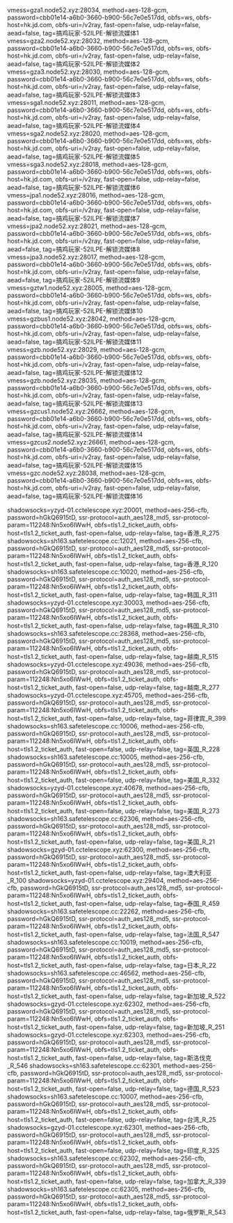 vmess=gza1.node52.xyz:28034, method=aes-128-gcm, password=cbb01e14-a6b0-3660-b900-56c7e0e517dd, obfs=ws, obfs-host=hk.jd.com, obfs-uri=/v2ray, fast-open=false, udp-relay=false, aead=false, tag=搞鸡玩家-52ILPE-解锁流媒体1
vmess=gza2.node52.xyz:28032, method=aes-128-gcm, password=cbb01e14-a6b0-3660-b900-56c7e0e517dd, obfs=ws, obfs-host=hk.jd.com, obfs-uri=/v2ray, fast-open=false, udp-relay=false, aead=false, tag=搞鸡玩家-52ILPE-解锁流媒体2
vmess=gza3.node52.xyz:28030, method=aes-128-gcm, password=cbb01e14-a6b0-3660-b900-56c7e0e517dd, obfs=ws, obfs-host=hk.jd.com, obfs-uri=/v2ray, fast-open=false, udp-relay=false, aead=false, tag=搞鸡玩家-52ILPE-解锁流媒体3
vmess=sga1.node52.xyz:28011, method=aes-128-gcm, password=cbb01e14-a6b0-3660-b900-56c7e0e517dd, obfs=ws, obfs-host=hk.jd.com, obfs-uri=/v2ray, fast-open=false, udp-relay=false, aead=false, tag=搞鸡玩家-52ILPE-解锁流媒体4
vmess=sga2.node52.xyz:28020, method=aes-128-gcm, password=cbb01e14-a6b0-3660-b900-56c7e0e517dd, obfs=ws, obfs-host=hk.jd.com, obfs-uri=/v2ray, fast-open=false, udp-relay=false, aead=false, tag=搞鸡玩家-52ILPE-解锁流媒体5
vmess=sga3.node52.xyz:28018, method=aes-128-gcm, password=cbb01e14-a6b0-3660-b900-56c7e0e517dd, obfs=ws, obfs-host=hk.jd.com, obfs-uri=/v2ray, fast-open=false, udp-relay=false, aead=false, tag=搞鸡玩家-52ILPE-解锁流媒体6
vmess=jpa1.node52.xyz:28016, method=aes-128-gcm, password=cbb01e14-a6b0-3660-b900-56c7e0e517dd, obfs=ws, obfs-host=hk.jd.com, obfs-uri=/v2ray, fast-open=false, udp-relay=false, aead=false, tag=搞鸡玩家-52ILPE-解锁流媒体7
vmess=jpa2.node52.xyz:28021, method=aes-128-gcm, password=cbb01e14-a6b0-3660-b900-56c7e0e517dd, obfs=ws, obfs-host=hk.jd.com, obfs-uri=/v2ray, fast-open=false, udp-relay=false, aead=false, tag=搞鸡玩家-52ILPE-解锁流媒体8
vmess=jpa3.node52.xyz:28017, method=aes-128-gcm, password=cbb01e14-a6b0-3660-b900-56c7e0e517dd, obfs=ws, obfs-host=hk.jd.com, obfs-uri=/v2ray, fast-open=false, udp-relay=false, aead=false, tag=搞鸡玩家-52ILPE-解锁流媒体9
vmess=gztw1.node52.xyz:28005, method=aes-128-gcm, password=cbb01e14-a6b0-3660-b900-56c7e0e517dd, obfs=ws, obfs-host=hk.jd.com, obfs-uri=/v2ray, fast-open=false, udp-relay=false, aead=false, tag=搞鸡玩家-52ILPE-解锁流媒体10
vmess=gzbus1.node52.xyz:28042, method=aes-128-gcm, password=cbb01e14-a6b0-3660-b900-56c7e0e517dd, obfs=ws, obfs-host=hk.jd.com, obfs-uri=/v2ray, fast-open=false, udp-relay=false, aead=false, tag=搞鸡玩家-52ILPE-解锁流媒体11
vmess=gzb.node52.xyz:28029, method=aes-128-gcm, password=cbb01e14-a6b0-3660-b900-56c7e0e517dd, obfs=ws, obfs-host=hk.jd.com, obfs-uri=/v2ray, fast-open=false, udp-relay=false, aead=false, tag=搞鸡玩家-52ILPE-解锁流媒体12
vmess=gzb.node52.xyz:28035, method=aes-128-gcm, password=cbb01e14-a6b0-3660-b900-56c7e0e517dd, obfs=ws, obfs-host=hk.jd.com, obfs-uri=/v2ray, fast-open=false, udp-relay=false, aead=false, tag=搞鸡玩家-52ILPE-解锁流媒体13
vmess=gzcus1.node52.xyz:26662, method=aes-128-gcm, password=cbb01e14-a6b0-3660-b900-56c7e0e517dd, obfs=ws, obfs-host=hk.jd.com, obfs-uri=/v2ray, fast-open=false, udp-relay=false, aead=false, tag=搞鸡玩家-52ILPE-解锁流媒体14
vmess=gzcus2.node52.xyz:26661, method=aes-128-gcm, password=cbb01e14-a6b0-3660-b900-56c7e0e517dd, obfs=ws, obfs-host=hk.jd.com, obfs-uri=/v2ray, fast-open=false, udp-relay=false, aead=false, tag=搞鸡玩家-52ILPE-解锁流媒体15
vmess=gzc.node52.xyz:28038, method=aes-128-gcm, password=cbb01e14-a6b0-3660-b900-56c7e0e517dd, obfs=ws, obfs-host=hk.jd.com, obfs-uri=/v2ray, fast-open=false, udp-relay=false, aead=false, tag=搞鸡玩家-52ILPE-解锁流媒体16

shadowsocks=yzyd-01.cctelescope.xyz:20001, method=aes-256-cfb, password=hGkQ6915tD, ssr-protocol=auth_aes128_md5, ssr-protocol-param=112248:Nn5xo6IWwH, obfs=tls1.2_ticket_auth, obfs-host=tls1.2_ticket_auth, fast-open=false, udp-relay=false, tag=香港_R_275
shadowsocks=sh163.safetelescope.cc:12021, method=aes-256-cfb, password=hGkQ6915tD, ssr-protocol=auth_aes128_md5, ssr-protocol-param=112248:Nn5xo6IWwH, obfs=tls1.2_ticket_auth, obfs-host=tls1.2_ticket_auth, fast-open=false, udp-relay=false, tag=香港_R_120
shadowsocks=sh163.safetelescope.cc:10020, method=aes-256-cfb, password=hGkQ6915tD, ssr-protocol=auth_aes128_md5, ssr-protocol-param=112248:Nn5xo6IWwH, obfs=tls1.2_ticket_auth, obfs-host=tls1.2_ticket_auth, fast-open=false, udp-relay=false, tag=韩国_R_311
shadowsocks=yzyd-01.cctelescope.xyz:30003, method=aes-256-cfb, password=hGkQ6915tD, ssr-protocol=auth_aes128_md5, ssr-protocol-param=112248:Nn5xo6IWwH, obfs=tls1.2_ticket_auth, obfs-host=tls1.2_ticket_auth, fast-open=false, udp-relay=false, tag=韩国_R_310
shadowsocks=sh163.safetelescope.cc:28368, method=aes-256-cfb, password=hGkQ6915tD, ssr-protocol=auth_aes128_md5, ssr-protocol-param=112248:Nn5xo6IWwH, obfs=tls1.2_ticket_auth, obfs-host=tls1.2_ticket_auth, fast-open=false, udp-relay=false, tag=越南_R_515
shadowsocks=yzyd-01.cctelescope.xyz:49036, method=aes-256-cfb, password=hGkQ6915tD, ssr-protocol=auth_aes128_md5, ssr-protocol-param=112248:Nn5xo6IWwH, obfs=tls1.2_ticket_auth, obfs-host=tls1.2_ticket_auth, fast-open=false, udp-relay=false, tag=越南_R_277
shadowsocks=yzyd-01.cctelescope.xyz:45705, method=aes-256-cfb, password=hGkQ6915tD, ssr-protocol=auth_aes128_md5, ssr-protocol-param=112248:Nn5xo6IWwH, obfs=tls1.2_ticket_auth, obfs-host=tls1.2_ticket_auth, fast-open=false, udp-relay=false, tag=菲律宾_R_399
shadowsocks=sh163.safetelescope.cc:10006, method=aes-256-cfb, password=hGkQ6915tD, ssr-protocol=auth_aes128_md5, ssr-protocol-param=112248:Nn5xo6IWwH, obfs=tls1.2_ticket_auth, obfs-host=tls1.2_ticket_auth, fast-open=false, udp-relay=false, tag=英国_R_228
shadowsocks=sh163.safetelescope.cc:10005, method=aes-256-cfb, password=hGkQ6915tD, ssr-protocol=auth_aes128_md5, ssr-protocol-param=112248:Nn5xo6IWwH, obfs=tls1.2_ticket_auth, obfs-host=tls1.2_ticket_auth, fast-open=false, udp-relay=false, tag=美国_R_332
shadowsocks=yzyd-01.cctelescope.xyz:40678, method=aes-256-cfb, password=hGkQ6915tD, ssr-protocol=auth_aes128_md5, ssr-protocol-param=112248:Nn5xo6IWwH, obfs=tls1.2_ticket_auth, obfs-host=tls1.2_ticket_auth, fast-open=false, udp-relay=false, tag=美国_R_273
shadowsocks=sh163.safetelescope.cc:62306, method=aes-256-cfb, password=hGkQ6915tD, ssr-protocol=auth_aes128_md5, ssr-protocol-param=112248:Nn5xo6IWwH, obfs=tls1.2_ticket_auth, obfs-host=tls1.2_ticket_auth, fast-open=false, udp-relay=false, tag=美国_R_21
shadowsocks=gzyd-01.cctelescope.xyz:62300, method=aes-256-cfb, password=hGkQ6915tD, ssr-protocol=auth_aes128_md5, ssr-protocol-param=112248:Nn5xo6IWwH, obfs=tls1.2_ticket_auth, obfs-host=tls1.2_ticket_auth, fast-open=false, udp-relay=false, tag=澳大利亚_R_100
shadowsocks=yzyd-01.cctelescope.xyz:29404, method=aes-256-cfb, password=hGkQ6915tD, ssr-protocol=auth_aes128_md5, ssr-protocol-param=112248:Nn5xo6IWwH, obfs=tls1.2_ticket_auth, obfs-host=tls1.2_ticket_auth, fast-open=false, udp-relay=false, tag=泰国_R_459
shadowsocks=sh163.safetelescope.cc:22262, method=aes-256-cfb, password=hGkQ6915tD, ssr-protocol=auth_aes128_md5, ssr-protocol-param=112248:Nn5xo6IWwH, obfs=tls1.2_ticket_auth, obfs-host=tls1.2_ticket_auth, fast-open=false, udp-relay=false, tag=法国_R_547
shadowsocks=sh163.safetelescope.cc:10019, method=aes-256-cfb, password=hGkQ6915tD, ssr-protocol=auth_aes128_md5, ssr-protocol-param=112248:Nn5xo6IWwH, obfs=tls1.2_ticket_auth, obfs-host=tls1.2_ticket_auth, fast-open=false, udp-relay=false, tag=日本_R_22
shadowsocks=sh163.safetelescope.cc:46562, method=aes-256-cfb, password=hGkQ6915tD, ssr-protocol=auth_aes128_md5, ssr-protocol-param=112248:Nn5xo6IWwH, obfs=tls1.2_ticket_auth, obfs-host=tls1.2_ticket_auth, fast-open=false, udp-relay=false, tag=新加坡_R_522
shadowsocks=gzyd-01.cctelescope.xyz:62302, method=aes-256-cfb, password=hGkQ6915tD, ssr-protocol=auth_aes128_md5, ssr-protocol-param=112248:Nn5xo6IWwH, obfs=tls1.2_ticket_auth, obfs-host=tls1.2_ticket_auth, fast-open=false, udp-relay=false, tag=新加坡_R_251
shadowsocks=gzyd-01.cctelescope.xyz:62303, method=aes-256-cfb, password=hGkQ6915tD, ssr-protocol=auth_aes128_md5, ssr-protocol-param=112248:Nn5xo6IWwH, obfs=tls1.2_ticket_auth, obfs-host=tls1.2_ticket_auth, fast-open=false, udp-relay=false, tag=斯洛伐克_R_546
shadowsocks=sh163.safetelescope.cc:62301, method=aes-256-cfb, password=hGkQ6915tD, ssr-protocol=auth_aes128_md5, ssr-protocol-param=112248:Nn5xo6IWwH, obfs=tls1.2_ticket_auth, obfs-host=tls1.2_ticket_auth, fast-open=false, udp-relay=false, tag=德国_R_523
shadowsocks=sh163.safetelescope.cc:10007, method=aes-256-cfb, password=hGkQ6915tD, ssr-protocol=auth_aes128_md5, ssr-protocol-param=112248:Nn5xo6IWwH, obfs=tls1.2_ticket_auth, obfs-host=tls1.2_ticket_auth, fast-open=false, udp-relay=false, tag=台湾_R_25
shadowsocks=gzyd-01.cctelescope.xyz:62301, method=aes-256-cfb, password=hGkQ6915tD, ssr-protocol=auth_aes128_md5, ssr-protocol-param=112248:Nn5xo6IWwH, obfs=tls1.2_ticket_auth, obfs-host=tls1.2_ticket_auth, fast-open=false, udp-relay=false, tag=印度_R_325
shadowsocks=sh163.safetelescope.cc:62302, method=aes-256-cfb, password=hGkQ6915tD, ssr-protocol=auth_aes128_md5, ssr-protocol-param=112248:Nn5xo6IWwH, obfs=tls1.2_ticket_auth, obfs-host=tls1.2_ticket_auth, fast-open=false, udp-relay=false, tag=加拿大_R_339
shadowsocks=sh163.safetelescope.cc:62305, method=aes-256-cfb, password=hGkQ6915tD, ssr-protocol=auth_aes128_md5, ssr-protocol-param=112248:Nn5xo6IWwH, obfs=tls1.2_ticket_auth, obfs-host=tls1.2_ticket_auth, fast-open=false, udp-relay=false, tag=俄罗斯_R_543
